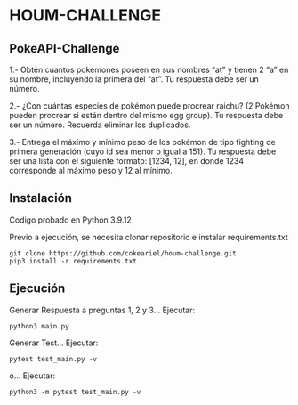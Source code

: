 # HOUM-CHALLENGE

## PokeAPI-Challenge

1.- Obtén cuantos pokemones poseen en sus nombres “at” y tienen 2 “a” en su nombre, incluyendo la primera del “at”. Tu respuesta debe ser un número.

2.- ¿Con cuántas especies de pokémon puede procrear raichu? (2 Pokémon pueden procrear si están dentro del mismo egg group). Tu respuesta debe ser un número. Recuerda eliminar los duplicados.

3.- Entrega el máximo y mínimo peso de los pokémon de tipo fighting de primera generación (cuyo id sea menor o igual a 151). Tu respuesta debe ser una lista con el siguiente formato: [1234, 12], en donde 1234 corresponde al máximo peso y 12 al mínimo.


## Instalación

Codigo probado en Python 3.9.12

Previo a ejecución, se necesita clonar repositorio e instalar requirements.txt 
```
git clone https://github.com/cokeariel/houm-challenge.git
pip3 install -r requirements.txt
```

## Ejecución
Generar Respuesta a preguntas 1, 2 y 3... 
Ejecutar:
```
python3 main.py
```

Generar Test... 
Ejecutar:
```
pytest test_main.py -v
```
ó...
Ejecutar:
```
python3 -m pytest test_main.py -v
```